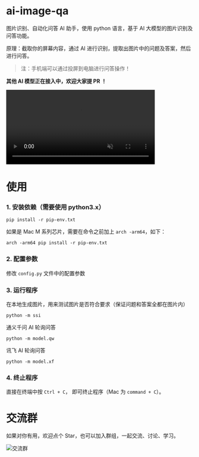 # ai-image-qa


图片识别、自动化问答 AI 助手，使用 python 语言，基于 AI 大模型的图片识别及问答功能。

原理：截取你的屏幕内容，通过 AI 进行识别，提取出图片中的问题及答案，然后进行问答。

> 注：手机端可以通过投屏到电脑进行问答操作！

**其他 AI 模型正在接入中，欢迎大家提 PR ！**

<video src="https://github.com/user-attachments/assets/b3f35770-049c-4ca1-bf6e-07b83f0d0704" data-canonical-src="https://github.com/user-attachments/assets/b3f35770-049c-4ca1-bf6e-07b83f0d0704" controls="controls" muted="muted" style="max-height:640px; min-height: 200px"></video>

# 使用
### 1. 安装依赖（需要使用 python3.x）
```shell
pip install -r pip-env.txt
```

如果是 Mac M 系列芯片，需要在命令之前加上 `arch -arm64`，如下：
```shell
arch -arm64 pip install -r pip-env.txt
``` 

### 2. 配置参数

修改 `config.py` 文件中的配置参数


### 3. 运行程序

在本地生成图片，用来测试图片是否符合要求（保证问题和答案全都在图片内）
```shell
python -m ssi
```

通义千问 AI 轮询问答
```shell
python -m model.qw
```

讯飞 AI 轮询问答

```shell
python -m model.xf
```

### 4. 终止程序
直接在终端中按 `Ctrl + C`， 即可终止程序（Mac 为 `command + C`）。

# 交流群

如果对你有用，欢迎点个 Star，也可以加入群组，一起交流、讨论、学习。

![交流群](https://assets.fjy.zone/images/group-qrcode.png)
